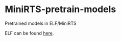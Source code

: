 # MiniRTS-pretrain-models
Pretrained models in ELF/MiniRTS

ELF can be found [here](https://github.com/facebookresearch/ELF).
